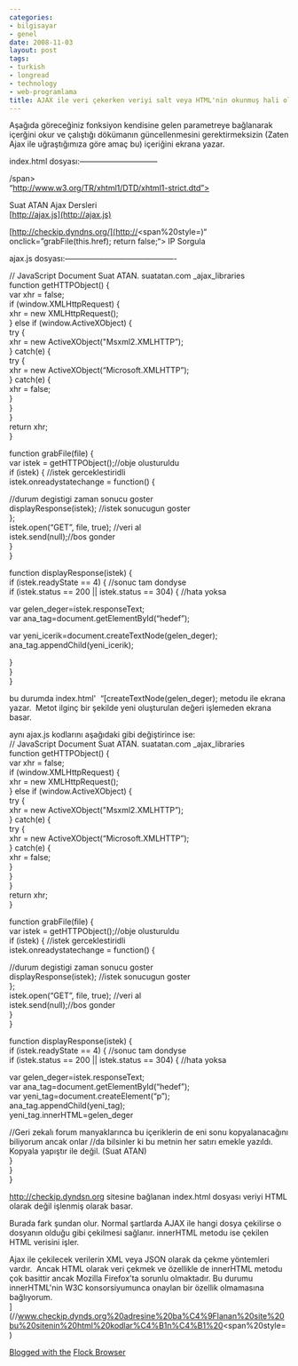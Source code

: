 ```yaml
---
categories:
- bilgisayar
- genel
date: 2008-11-03
layout: post
tags:
- turkish
- longread
- technology
- web-programlama
title: AJAX ile veri çekerken veriyi salt veya HTML'nin okunmuş hali olarak alma
---
```


Aşağıda göreceğiniz fonksiyon kendisine gelen parametreye bağlanarak içerğini okur ve çalıştığı dökümanın güncellenmesini gerektirmeksizin (Zaten Ajax ile uğraştığımıza göre amaç bu) içeriğini ekrana yazar.  
  
index.html dosyası:——————————  
  
/span>  
“http://www.w3.org/TR/xhtml1/DTD/xhtml1-strict.dtd”>  
  
  
Suat ATAN Ajax Dersleri  
[http://ajax.js](http://ajax.js)  
  
  
  
  
  
[http://checkip.dyndns.org/](http://</span><span%20style=)“ onclick=”grabFile(this.href); return false;“> IP Sorgula  
  

  
  
  
  
  
  
ajax.js dosyası:——————————————- 
  
// JavaScript Document Suat ATAN. suatatan.com \_ajax\_libraries  
function getHTTPObject() {  
var xhr = false;  
if (window.XMLHttpRequest) {  
xhr = new XMLHttpRequest();  
} else if (window.ActiveXObject) {  
try {  
xhr = new ActiveXObject("Msxml2.XMLHTTP”);  
} catch(e) {  
try {  
xhr = new ActiveXObject(“Microsoft.XMLHTTP”);  
} catch(e) {  
xhr = false;  
}  
}  
}  
return xhr;  
}  
  
function grabFile(file) {  
var istek = getHTTPObject();//obje olusturuldu  
if (istek) { //istek gerceklestiridli  
istek.onreadystatechange = function() {  
  
//durum degistigi zaman sonucu goster  
displayResponse(istek); //istek sonucugun goster  
};  
istek.open(“GET”, file, true); //veri al  
istek.send(null);//bos gonder  
}  
}  
  
function displayResponse(istek) {  
if (istek.readyState == 4) { //sonuc tam dondyse  
if (istek.status == 200 || istek.status == 304) { //hata yoksa  
  
var gelen\_deger=istek.responseText;  
var ana\_tag=document.getElementById(“hedef”);  
  
var yeni\_icerik=document.createTextNode(gelen\_deger);  
ana\_tag.appendChild(yeni\_icerik);  
  
}  
}  
}  
  
bu durumda index.html'  “[createTextNode(gelen\_deger); metodu ile ekrana yazar.  Metot ilginç bir şekilde yeni oluşturulan değeri işlemeden ekrana basar.  
  
aynı ajax.js kodlarını aşağıdaki gibi değiştirince ise:  
// JavaScript Document Suat ATAN. suatatan.com \_ajax\_libraries  
function getHTTPObject() {  
var xhr = false;  
if (window.XMLHttpRequest) {  
xhr = new XMLHttpRequest();  
} else if (window.ActiveXObject) {  
try {  
xhr = new ActiveXObject("Msxml2.XMLHTTP”);  
} catch(e) {  
try {  
xhr = new ActiveXObject(“Microsoft.XMLHTTP”);  
} catch(e) {  
xhr = false;  
}  
}  
}  
return xhr;  
}  
  
function grabFile(file) {  
var istek = getHTTPObject();//obje olusturuldu  
if (istek) { //istek gerceklestiridli  
istek.onreadystatechange = function() {  
  
//durum degistigi zaman sonucu goster  
displayResponse(istek); //istek sonucugun goster  
};  
istek.open(“GET”, file, true); //veri al  
istek.send(null);//bos gonder  
}  
}  
  
function displayResponse(istek) {  
if (istek.readyState == 4) { //sonuc tam dondyse  
if (istek.status == 200 || istek.status == 304) { //hata yoksa  
  
var gelen\_deger=istek.responseText;  
var ana\_tag=document.getElementById(“hedef”);  
var yeni\_tag=document.createElement(“p”);  
ana\_tag.appendChild(yeni\_tag);  
yeni\_tag.innerHTML=gelen\_deger  
  
//Geri zekalı forum manyaklarınca bu içeriklerin de eni sonu kopyalanacağını biliyorum ancak onlar //da bilsinler ki bu metnin her satırı emekle yazıldı. Kopyala yapıştır ile değil. (Suat ATAN)  
}  
}  
}  
  
http://checkip.dyndsn.org sitesine bağlanan index.html dosyası veriyi HTML olarak değil işlenmiş olarak basar.  
  
Burada fark şundan olur. Normal şartlarda AJAX ile hangi dosya çekilirse o dosyanın olduğu gibi çekilmesi sağlanır. innerHTML metodu ise çekilen HTML verisini işler.  
  
Ajax ile çekilecek verilerin XML veya JSON olarak da çekme yöntemleri vardır.  Ancak HTML olarak veri çekmek ve özellikle de innerHTML metodu çok basittir ancak Mozilla Firefox'ta sorunlu olmaktadır. Bu durumu innerHTML'nin W3C konsorsiyumunca onaylan bir özellik olmamasına bağlıyorum.  
](//www.checkip.dynds.org%20adresine%20ba%C4%9Flanan%20site%20bu%20sitenin%20html%20kodlar%C4%B1n%C4%B1%20<span%20style=)

[Blogged with the](//www.checkip.dynds.org%20adresine%20ba%C4%9Flanan%20site%20bu%20sitenin%20html%20kodlar%C4%B1n%C4%B1%20<span%20style=) [Flock Browser](http://www.flock.com/blogged-with-flock "Flock Browser")
